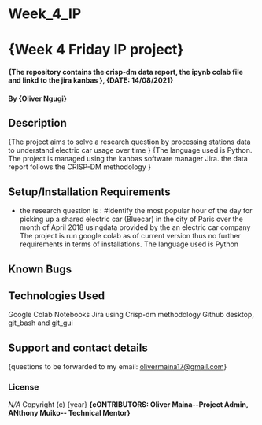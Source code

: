# Week_4_IP
# {Week 4 Friday IP project}
#### {The repository contains the crisp-dm data report, the ipynb colab file and linkd to the jira kanbas }, {DATE: 14/08/2021}
#### By **{Oliver Ngugi}**
## Description
{The project aims to solve a research question by processing stations data to understand electric car usage over time }
{The language used is Python. The project is managed using the kanbas software manager Jira. the data report follows the CRISP-DM methodology }
## Setup/Installation Requirements
*  the research question is : 
 #Identify the most popular hour of the day for picking up a shared electric car (Bluecar) in the city of Paris over the month of April 2018 usingdata provided by the an electric car company 
The project is run google colab as of current version thus no further requirements in terms of installations. The language used is Python
## Known Bugs

## Technologies Used
Google Colab Notebooks
Jira using Crisp-dm methodology
Github desktop, git_bash and git_gui
## Support and contact details
{questions to be forwarded to my email: olivermaina17@gmail.com}
### License
*N/A*
Copyright (c) {year} 
**{cONTRIBUTORS: 
Oliver Maina--Project Admin, 
ANthony Muiko-- Technical Mentor}**
  
